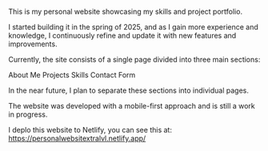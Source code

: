 This is my personal website showcasing my skills and project portfolio.

I started building it in the spring of 2025, and as I gain more experience and knowledge, I continuously refine and update it with new features and improvements.

Currently, the site consists of a single page divided into three main sections:

About Me
Projects
Skills
Contact Form

In the near future, I plan to separate these sections into individual pages.

The website was developed with a mobile-first approach and is still a work in progress.

I deplo this website to Netlify, you can see this at: https://personalwebsitextralvl.netlify.app/

